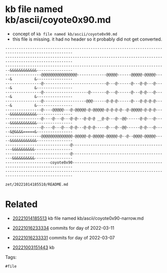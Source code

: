 # kb file named kb/ascii/coyote0x90.md

- concept of `kb file named kb/ascii/coyote0x90.md`
- this file is missing. it had no header so it probably did not get converted.

```
----------------------------------------------------------------------------------------------------
----------------------------------------------------------------------------------------------------
------------------------------------------------------------------------&&&&&&&&&&&&----------------
----------------@@@@@@@@@@@@@@@@-------------@@@@@------@@@@@-@@@@@-----&          &----------------
----------------@----------------------------@---@------@---@-@---@-----&          &----------------
----------------@--------------------@-------@---@------@---@-@---@-----&          &----------------
----------------@-------------------@@@------@-@-@------@---@-@-@-@-----&          &----------------
----------------@----@@@@@---@-@@@@@-@-@@@@@-@-@-@-@--@-@@@@@-@-@-@-----&&&&&&&&&&&&----------------
----------------@----@---@---@-@---@-@-@ __@-@---@--@@------@-@---@-----&&&&&&&&&&&&----------------
----------------@----@---@---@-@---@-@-@-----@---@--@@------@-@---@-----&@&&&&=====&----------------
----------------@@@@@@@@@@@@@@-@@@@@-@-@@@@@-@@@@@-@--@--@@@@-@@@@@-----&&&&&&&&&&&&----------------
-----------------------------@-------------------------------------------&&&&&&&&&&-----------------
-----------------------------@-------------------------------------------&&&&&&&&&&-----------------
--------------------coyote0x90----------------------------------------------------------------------
----------------------------------------------------------------------------------------------------
```

` zet/20221014185510/README.md `

# Related

- [20221014185513](/zet/20221014185513/README.md) kb file named kb/ascii/coyote0x90-narrow.md

- [20221016233334](/zet/20221016233334/README.md) commits for day of 2022-03-11
- [20221016233331](/zet/20221016233331/README.md) commits for day of 2022-03-07
- [20221003151443](/zet/20221003151443/README.md) kb

Tags:

    #file
